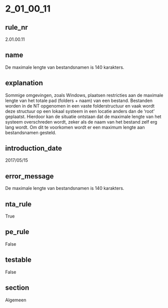 # 2_01_00_11

## rule_nr
2.01.00.11

## name
De maximale lengte van bestandsnamen is 140 karakters.

## explanation
Sommige omgevingen, zoals Windows, plaatsen restricties aan de maximale lengte van het totale pad (folders + naam) van een bestand.
Bestanden worden in de NT opgenomen in een vaste folderstructuur en vaak wordt deze structuur op een lokaal systeem in een locatie anders dan de ‘root’ geplaatst. Hierdoor kan de situatie ontstaan dat de maximale lengte van het systeem overschreden wordt, zeker als de naam van het bestand zelf erg lang wordt.
Om dit te voorkomen wordt er een maximum lengte aan bestandsnamen gesteld.

## introduction_date
2017/05/15

## error_message
De maximale lengte van bestandsnamen is 140 karakters.

## nta_rule
True

## pe_rule
False

## testable
False

## section
Algemeen

